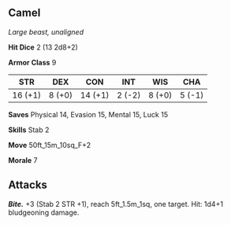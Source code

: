 ## Camel

*Large beast, unaligned*

**Hit Dice** 2 (13 2d8+2)

**Armor Class** 9

| STR     | DEX     | CON     | INT     | WIS     | CHA     |
|---------|---------|---------|---------|---------|---------|
| 16 (+1) |  8 (+0) | 14 (+1) |  2 (-2) |  8 (+0) |  5 (-1) |

**Saves** Physical 14, Evasion 15, Mental 15, Luck 15

**Skills** Stab 2

**Move** 50ft_15m_10sq_F+2

**Morale** 7

## Attacks

***Bite.*** +3 (Stab 2 STR +1), reach 5ft_1.5m_1sq, one target. Hit: 1d4+1 bludgeoning damage.

